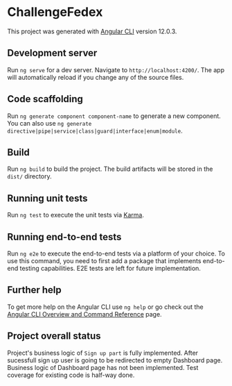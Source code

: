# ChallengeFedex

This project was generated with [Angular CLI](https://github.com/angular/angular-cli) version 12.0.3.

## Development server

Run `ng serve` for a dev server. Navigate to `http://localhost:4200/`. The app will automatically reload if you change any of the source files.

## Code scaffolding

Run `ng generate component component-name` to generate a new component. You can also use `ng generate directive|pipe|service|class|guard|interface|enum|module`.

## Build

Run `ng build` to build the project. The build artifacts will be stored in the `dist/` directory.

## Running unit tests

Run `ng test` to execute the unit tests via [Karma](https://karma-runner.github.io).

## Running end-to-end tests

Run `ng e2e` to execute the end-to-end tests via a platform of your choice. To use this command, you need to first add a package that implements end-to-end testing capabilities.
E2E tests are left for future implementation.

## Further help

To get more help on the Angular CLI use `ng help` or go check out the [Angular CLI Overview and Command Reference](https://angular.io/cli) page.

## Project overall status

Project's business logic of `Sign up part` is fully implemented. After sucessfull sign up user is going to be redirected to empty Dashboard page. 
Business logic of Dashboard page has not been implemented. Test coverage for existing code is half-way done.
